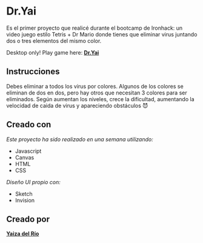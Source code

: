 # Dr.Yai

Es el primer proyecto que realicé durante el bootcamp de Ironhack: un video juego estilo Tetris + Dr Mario donde tienes que eliminar virus juntando dos o tres elementos del mismo color.

Desktop only! Play game here: [**Dr.Yai**](https://yaiyai.github.io/ih-project-1-a-videogame/)

## Instrucciones

Debes eliminar a todos los virus por colores. Algunos de los colores se eliminan de dos en dos, pero hay otros que necesitan 3 colores para ser eliminados. Según aumentan los niveles, crece la dificultad, aumentando la velocidad de caida de virus y apareciendo obstáculos 😈

## Creado con

_Este proyecto ha sido realizado en una semana utilizando:_

* Javascript
* Canvas
* HTML
* CSS

_Diseño UI propio con:_
* Sketch
* Invision

## Creado por

[**Yaiza del Río**](https://github.com/Yaiyai)
